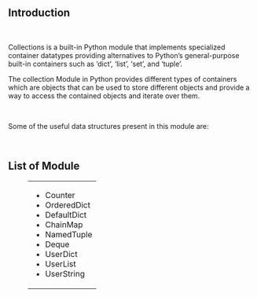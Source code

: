 <div _ngcontent-serverapp-c231="" class="note-body"><div _ngcontent-serverapp-c231="" class="body-text"><h2><strong>Introduction</strong></h2><p>&nbsp;</p><p>Collections is a built-in Python module that implements specialized container datatypes providing alternatives to Python’s general-purpose built-in containers such as ‘dict’, ‘list’, ‘set’, and ‘tuple’.</p><p>The collection Module in Python provides different types of containers which are objects that can be used to store different objects and provide a way to access the contained objects and iterate over them.&nbsp;</p><p>&nbsp;</p><p>Some of the useful data structures present in this module are:</p><p>&nbsp;</p><h2><strong>List of Module</strong></h2><figure class="table"><table><tbody><tr><td><ul><li>Counter</li><li>OrderedDict</li><li>DefaultDict</li><li>ChainMap</li><li>NamedTuple</li><li>Deque</li><li>UserDict</li><li>UserList</li><li>UserString</li></ul></td></tr></tbody></table></figure></div></div>